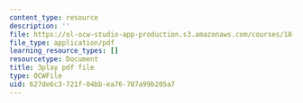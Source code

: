 ```yaml
---
content_type: resource
description: ''
file: https://ol-ocw-studio-app-production.s3.amazonaws.com/courses/18-01sc-single-variable-calculus-fall-2010/627de6c3721f04bbea76707a99b205a7_PNTnmH6jsRI.pdf
file_type: application/pdf
learning_resource_types: []
resourcetype: Document
title: 3play pdf file
type: OCWFile
uid: 627de6c3-721f-04bb-ea76-707a99b205a7
---
```

